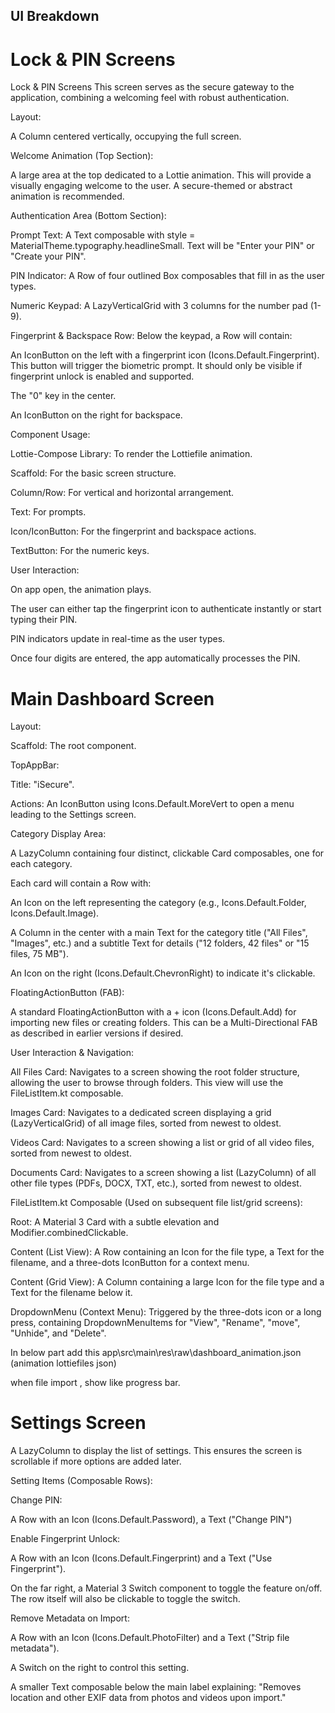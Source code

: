 ## UI Breakdown

# Lock & PIN Screens
Lock & PIN Screens 
This screen serves as the secure gateway to the application, combining a welcoming feel with robust authentication.

Layout:

A Column centered vertically, occupying the full screen.

Welcome Animation (Top Section):

A large area at the top dedicated to a Lottie animation. This will provide a visually engaging welcome to the user. A secure-themed or abstract animation is recommended.

Authentication Area (Bottom Section):

Prompt Text: A Text composable with style = MaterialTheme.typography.headlineSmall. Text will be "Enter your PIN" or "Create your PIN".

PIN Indicator: A Row of four outlined Box composables that fill in as the user types.

Numeric Keypad: A LazyVerticalGrid with 3 columns for the number pad (1-9).

Fingerprint & Backspace Row: Below the keypad, a Row will contain:

An IconButton on the left with a fingerprint icon (Icons.Default.Fingerprint). This button will trigger the biometric prompt. It should only be visible if fingerprint unlock is enabled and supported.

The "0" key in the center.

An IconButton on the right for backspace.

Component Usage:

Lottie-Compose Library: To render the Lottiefile animation.

Scaffold: For the basic screen structure.

Column/Row: For vertical and horizontal arrangement.

Text: For prompts.

Icon/IconButton: For the fingerprint and backspace actions.

TextButton: For the numeric keys.

User Interaction:

On app open, the animation plays.

The user can either tap the fingerprint icon to authenticate instantly or start typing their PIN.

PIN indicators update in real-time as the user types.

Once four digits are entered, the app automatically processes the PIN.

# Main Dashboard Screen
Layout:

Scaffold: The root component.

TopAppBar:

Title: "iSecure".

Actions: An IconButton using Icons.Default.MoreVert to open a menu leading to the Settings screen.

Category Display Area:

A LazyColumn containing four distinct, clickable Card composables, one for each category.

Each card will contain a Row with:

An Icon on the left representing the category (e.g., Icons.Default.Folder, Icons.Default.Image).

A Column in the center with a main Text for the category title ("All Files", "Images", etc.) and a subtitle Text for details ("12 folders, 42 files" or "15 files, 75 MB").

An Icon on the right (Icons.Default.ChevronRight) to indicate it's clickable.

FloatingActionButton (FAB):

A standard FloatingActionButton with a + icon (Icons.Default.Add) for importing new files or creating folders. This can be a Multi-Directional FAB as described in earlier versions if desired.

User Interaction & Navigation:

All Files Card: Navigates to a screen showing the root folder structure, allowing the user to browse through folders. This view will use the FileListItem.kt composable.

Images Card: Navigates to a dedicated screen displaying a grid (LazyVerticalGrid) of all image files, sorted from newest to oldest.

Videos Card: Navigates to a screen showing a list or grid of all video files, sorted from newest to oldest.

Documents Card: Navigates to a screen showing a list (LazyColumn) of all other file types (PDFs, DOCX, TXT, etc.), sorted from newest to oldest.

FileListItem.kt Composable (Used on subsequent file list/grid screens):

Root: A Material 3 Card with a subtle elevation and Modifier.combinedClickable.

Content (List View): A Row containing an Icon for the file type, a Text for the filename, and a three-dots IconButton for a context menu.

Content (Grid View): A Column containing a large Icon for the file type and a Text for the filename below it.

DropdownMenu (Context Menu): Triggered by the three-dots icon or a long press, containing DropdownMenuItems for "View", "Rename", "move", "Unhide", and "Delete".

In below part
add this app\src\main\res\raw\dashboard_animation.json (animation lottiefiles json)

when file import , show like progress bar.

# Settings Screen

A LazyColumn to display the list of settings. This ensures the screen is scrollable if more options are added later.

Setting Items (Composable Rows):

Change PIN:

A Row with an Icon (Icons.Default.Password), a Text ("Change PIN")

Enable Fingerprint Unlock:

A Row with an Icon (Icons.Default.Fingerprint) and a Text ("Use Fingerprint").

On the far right, a Material 3 Switch component to toggle the feature on/off. The row itself will also be clickable to toggle the switch.

Remove Metadata on Import:

A Row with an Icon (Icons.Default.PhotoFilter) and a Text ("Strip file metadata").

A Switch on the right to control this setting.

A smaller Text composable below the main label explaining: "Removes location and other EXIF data from photos and videos upon import."